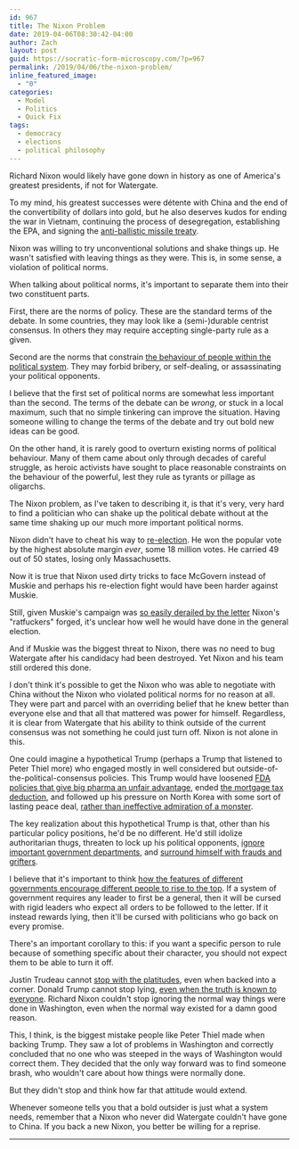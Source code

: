 ```yaml
---
id: 967
title: The Nixon Problem
date: 2019-04-06T08:30:42-04:00
author: Zach
layout: post
guid: https://socratic-form-microscopy.com/?p=967
permalink: /2019/04/06/the-nixon-problem/
inline_featured_image:
  - "0"
categories:
  - Model
  - Politics
  - Quick Fix
tags:
  - democracy
  - elections
  - political philosophy
---
```


Richard Nixon would likely have gone down in history as one of America's greatest presidents, if not for Watergate.

To my mind, his greatest successes were détente with China and the end of the convertibility of dollars into gold, but he also deserves kudos for ending the war in Vietnam, continuing the process of desegregation, establishing the EPA, and signing the <a href="https://socratic-form-microscopy.com/2017/01/28/nuclear-weapons-7-0-strategy/#3">anti-ballistic missile treaty</a>.

Nixon was willing to try unconventional solutions and shake things up. He wasn't satisfied with leaving things as they were. This is, in some sense, a violation of political norms.

When talking about political norms, it's important to separate them into their two constituent parts.

First, there are the norms of policy. These are the standard terms of the debate. In some countries, they may look like a (semi-)durable centrist consensus. In others they may require accepting single-party rule as a given.

Second are the norms that constrain <a href="https://socratic-form-microscopy.com/2017/02/05/on-norms/">the behaviour of people within the political system</a>. They may forbid bribery, or self-dealing, or assassinating your political opponents.

I believe that the first set of political norms are somewhat less important than the second. The terms of the debate can be <em>wrong</em>, or stuck in a local maximum, such that no simple tinkering can improve the situation. Having someone willing to change the terms of the debate and try out bold new ideas can be good.

On the other hand, it is rarely good to overturn existing norms of political behaviour. Many of them came about only through decades of careful struggle, as heroic activists have sought to place reasonable constraints on the behaviour of the powerful, lest they rule as tyrants or pillage as oligarchs.

The Nixon problem, as I've taken to describing it, is that it's very, very hard to find a politician who can shake up the political debate without at the same time shaking up our much more important political norms.

Nixon didn't have to cheat his way to <a href="https://en.wikipedia.org/wiki/1972_United_States_presidential_election">re-election</a>. He won the popular vote by the highest absolute margin <em>ever</em>, some 18 million votes. He carried 49 out of 50 states, losing only Massachusetts.

Now it is true that Nixon used dirty tricks to face McGovern instead of Muskie and perhaps his re-election fight would have been harder against Muskie.

Still, given Muskie's campaign was <a href="https://en.wikipedia.org/wiki/Canuck_letter">so easily derailed by the letter</a> Nixon's "ratfuckers" forged, it's unclear how well he would have done in the general election.

And if Muskie was the biggest threat to Nixon, there was no need to bug Watergate after his candidacy had been destroyed. Yet Nixon and his team still ordered this done.

I don't think it's possible to get the Nixon who was able to negotiate with China without the Nixon who violated political norms for no reason at all. They were part and parcel with an overriding belief that he knew better than everyone else and that all that mattered was power for himself. Regardless, it is clear from Watergate that his ability to think outside of the current consensus was not something he could just turn off. Nixon is not alone in this.

One could imagine a hypothetical Trump (perhaps a Trump that listened to Peter Thiel more) who engaged mostly in well considered but outside-of-the-political-consensus policies. This Trump would have loosened <a href="https://slatestarcodex.com/2016/08/29/reverse-voxsplaining-drugs-vs-chairs/">FDA policies that give big pharma an unfair advantage</a>, ended <a href="https://www.theatlantic.com/business/archive/2010/03/4-problems-with-mortgage-interest-deduction/37907/">the mortgage tax deduction</a>, and followed up his pressure on North Korea with some sort of lasting peace deal, <a href="https://www.vox.com/2018/9/30/17920096/trump-kim-jong-un-west-virginia">rather than ineffective admiration of a monster</a>.

The key realization about this hypothetical Trump is that, other than his particular policy positions, he'd be no different. He'd still idolize authoritarian thugs, threaten to lock up his political opponents, <a href="https://www.vanityfair.com/news/2017/07/department-of-energy-risks-michael-lewis">ignore important government departments</a>, and <a href="https://www.reuters.com/article/us-usa-trump-christie/grifters-weaklings-felons-christie-on-the-trump-white-house-idUSKCN1PB02L">surround himself with frauds and grifters</a>.

I believe that it's important to think <a href="https://socratic-form-microscopy.com/2019/03/30/the-character-of-leaders-is-the-destiny-of-nations/">how the features of different governments encourage different people to rise to the top</a>. If a system of government requires any leader to first be a general, then it will be cursed with rigid leaders who expect all orders to be followed to the letter. If it instead rewards lying, then it'll be cursed with politicians who go back on every promise.

There's an important corollary to this: if you want a specific person to rule because of something specific about their character, you should not expect them to be able to turn it off.

Justin Trudeau cannot <a href="https://www.huffingtonpost.ca/2019/01/14/jody-wilson-raybould-veterans-affairs_a_23642218/">stop with the platitudes</a>, even when backed into a corner. Donald Trump cannot stop lying, <a href="https://globalnews.ca/news/4833557/trump-mexico-border-wall-write-a-cheque/">even when the truth is known to everyone</a>. Richard Nixon couldn't stop ignoring the normal way things were done in Washington, even when the normal way existed for a damn good reason.

This, I think, is the biggest mistake people like Peter Thiel made when backing Trump. They saw a lot of problems in Washington and correctly concluded that no one who was steeped in the ways of Washington would correct them. They decided that the only way forward was to find someone brash, who wouldn't care about how things were normally done.

But they didn't stop and think how far that attitude would extend.

Whenever someone tells you that a bold outsider is just what a system needs, remember that a Nixon who never did Watergate couldn't have gone to China. If you back a new Nixon, you better be willing for a reprise.

<hr class="post-end" />
